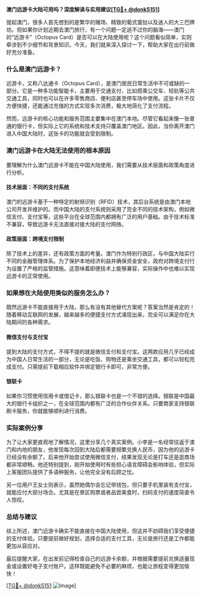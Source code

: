 **澳门远游卡大陆可用吗？深度解读与实用建议[[TG💪+ @donk5151](https://t.me/s/donk5151)]**

提起澳门，很多人首先想到的是繁华的赌场、精致的葡式蛋挞以及迷人的大三巴牌坊。但如果你计划近期去澳门旅行，有一个问题一定逃不过你的脑海——澳门的“远游卡”（Octopus Card）是否可以在大陆使用呢？这个问题看似简单，实则牵涉到不少细节和背景知识。今天，我们就来深入探讨一下，帮助大家在出行前做好充分准备。

### 什么是澳门远游卡？

远游卡，又称八达通卡（Octopus Card），是澳门居民日常生活中不可或缺的一部分。它是一种多功能智能卡，主要用于交通支付，比如搭乘公交车、轻轨等公共交通工具，同时也可以在许多零售商店、便利店甚至停车场中使用。这张卡片不仅方便快捷，还能通过充值的方式实现多次消费，极大地简化了支付流程。

然而，远游卡的核心功能和服务范围主要集中在澳门本地。尽管它看起来像一张普通的银行卡，但实际上它的系统和技术支持只覆盖澳门地区。因此，当你离开澳门进入中国大陆时，这张卡的功能就会受到限制。

### 澳门远游卡在大陆无法使用的根本原因

要理解为什么澳门远游卡不能在中国大陆使用，我们需要从技术层面和政策角度进行分析。

#### 技术层面：不同的支付系统

澳门的远游卡基于一种特定的射频识别（RFID）技术，其后台系统是由澳门本地公司开发并维护的。而中国大陆的支付系统则采用了完全不同的技术架构，例如微信支付、支付宝等，这些平台在全球范围内都拥有广泛的用户基础。由于技术标准不兼容，导致远游卡无法直接对接大陆的支付网络。

#### 政策层面：跨境支付限制

除了技术上的差异，还有政策方面的考量。澳门作为特别行政区，与中国大陆实行不同的金融管理体系。为了保护本地经济利益并确保资金安全，政府对跨境支付行为设置了严格的监管措施。这意味着即便技术上能够兼容，实际操作中也难以实现远游卡的正常使用。

### 如果想在大陆使用类似的服务怎么办？

既然远游卡不能直接用于大陆，那么有没有其他替代方案呢？答案当然是肯定的！随着移动互联网的发展，越来越多的便捷支付方式涌现出来，完全可以满足你在大陆期间的各种需求。

#### 微信支付与支付宝

提到大陆的支付方式，不得不提的就是微信支付和支付宝。这两款应用几乎已经成为中国人日常生活的一部分，无论是吃饭、购物还是乘坐交通工具，都可以轻松完成支付。只需提前下载相应软件并绑定银行卡即可，非常方便。

#### 银联卡

如果你习惯使用信用卡或借记卡，那么银联卡也是一个不错的选择。银联是中国最大的银行卡组织之一，在全球范围内都有广泛的合作伙伴关系。只要商家支持银联刷卡服务，你就能够顺利进行消费。

### 实际案例分享

为了让大家更直观地了解情况，这里分享几个真实案例。小李是一名经常往返于澳门和内地的朋友，他发现每次回到大陆后都需要频繁兑换人民币，因为他的远游卡已经没有余额了。后来他开始尝试使用微信支付，结果发现无论是打车还是逛商场都非常顺畅。他还特别提到，刚开始使用时有些担心语言障碍会影响体验，但实际上客服团队提供了多语种服务，让他完全没有后顾之忧。

另一位用户王女士则表示，虽然她偶尔会忘记带钱包，但只要手机里装有支付宝，就能应付大部分场合。尤其是在景区购票或者品尝美食时，扫码支付的速度简直令人惊叹。

### 总结与建议

综上所述，澳门远游卡确实不能直接在中国大陆使用，但这并不妨碍我们享受便捷的支付体验。只要提前做好规划，选择合适的支付工具，无论是旅行还是工作都能更加从容应对。

最后提醒大家，在出发前记得检查自己的远游卡余额，并根据需要提前兑换适量现金或设置好电子支付账户。这样既能避免不必要的麻烦，也能让旅程变得更加愉快！

[[TG💪+ @donk5151](https://t.me/s/donk5151) ![Image](https://i.postimg.cc/rwNCRYN7/Snipaste-2025-04-30-17-27-05.png)]